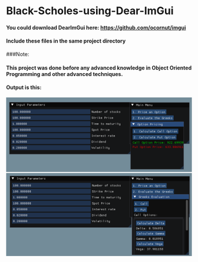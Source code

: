 

# Black-Scholes-using-Dear-ImGui

#### You could download DearImGui here: https://github.com/ocornut/imgui
#### Include these files in the same project directory

###Note:
#### This project was done before any advanced knowledge in Object Oriented Programming and other advanced techniques.

#### Output is this:
![Alt text](Option.png)
![Alt text](Greek.png)
